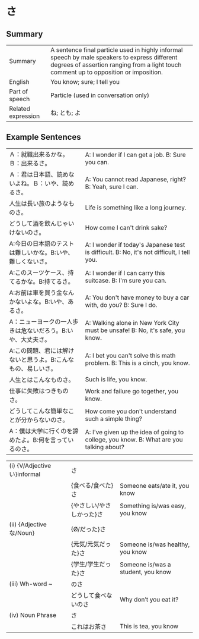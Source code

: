 # さ

## Summary

<table><tr>   <td>Summary</td>   <td>A sentence final particle used in highly informal speech by male speakers to express different degrees of assertion ranging from a light touch comment up to opposition or imposition.</td></tr><tr>   <td>English</td>   <td>You know; sure; I tell you</td></tr><tr>   <td>Part of speech</td>   <td>Particle (used in conversation only)</td></tr><tr>   <td>Related expression</td>   <td>ね; とも; よ</td></tr></table>

## Example Sentences

<table><tr>   <td>Ａ：就職出来るかな。Ｂ：出来るさ。</td>   <td>A: I wonder if I can get a job. B: Sure you can.</td></tr><tr>   <td>Ａ：君は日本語、読めないよね。Ｂ：いや、読めるさ。</td>   <td>A: You cannot read Japanese, right? B: Yeah, sure I can.</td></tr><tr>   <td>人生は長い旅のようなものさ。</td>   <td>Life is something like a long journey.</td></tr><tr>   <td>どうして酒を飲んじゃいけないのさ。</td>   <td>How come I can't drink sake?</td></tr><tr>   <td>A:今日の日本語のテストは難しいかな。B:いや、難しくないさ。</td>   <td>A: I wonder if today's Japanese test is difficult. B: No, it's not difficult, I tell you.</td></tr><tr>   <td>A:このスーツケース、持てるかな。B:持てるさ。</td>   <td>A: I wonder if I can carry this suitcase. B: I'm sure you can.</td></tr><tr>   <td>A:お前は車を買う金なんかないよな。B:いや、あるさ。</td>   <td>A: You don't have money to buy a car with, do you? B: Sure I do.</td></tr><tr>   <td>A：ニューヨークの一人歩きは危ないだろう。B:いや、大丈夫さ。</td>   <td>A: Walking alone in New York City must be unsafe! B: No, it's safe, you know.</td></tr><tr>   <td>A:この問題、君には解けないと思うよ。B:こんなもの、易しいさ。</td>   <td>A: I bet you can't solve this math problem. B: This is a cinch, you know.</td></tr><tr>   <td>人生とはこんなものさ。</td>   <td>Such is life, you know.</td></tr><tr>   <td>仕事に失敗はつきものさ。</td>   <td>Work and failure go together, you know.</td></tr><tr>   <td>どうしてこんな簡単なことが分からないのさ。</td>   <td>How come you don't understand such a simple thing?</td></tr><tr>   <td>A：僕は大学に行くのを諦めたよ。B:何を言っているのさ。</td>   <td>A: I've given up the idea of going to college, you know. B: What are you talking about?</td></tr></table>

<table class="table"><tbody><tr class="tr head"><td class="td"><span class="numbers">(i)</span> <span class="bold">{V/Adjective い}informal</span></td><td class="td"><span class="concept">さ</span></td><td class="td"></td></tr><tr class="tr"><td class="td"></td><td class="td"><span>{食べる/食べた}</span><span class="concept">さ</span></td><td class="td"><span>Someone eats/ate it, you know</span></td></tr><tr class="tr"><td class="td"></td><td class="td"><span>{やさしい/やさしかった}</span><span class="concept">さ</span></td><td class="td"><span>Something is/was easy, you know</span></td></tr><tr class="tr head"><td class="td"><span class="numbers">(ii)</span> <span class="bold">{Adjective な/Noun}</span></td><td class="td"><span>{Ø/だった}</span><span class="concept">さ</span></td><td class="td"></td></tr><tr class="tr"><td class="td"></td><td class="td"><span>{元気/元気だった}</span><span class="concept">さ</span></td><td class="td"><span>Someone is/was healthy, you know</span></td></tr><tr class="tr"><td class="td"></td><td class="td"><span>{学生/学生だった}</span><span class="concept">さ</span></td><td class="td"><span>Someone is/was a student, you know</span></td></tr><tr class="tr head"><td class="td"><span class="numbers">(iii)</span> <span class="bold">Wh-word ~</span></td><td class="td"><span>の</span><span class="concept">さ</span></td><td class="td"></td></tr><tr class="tr"><td class="td"></td><td class="td"><span>どうして食べないの</span><span class="concept">さ</span></td><td class="td"><span>Why don’t you eat it?</span></td></tr><tr class="tr head"><td class="td"><span class="numbers">(iv)</span> <span class="bold">Noun Phrase</span></td><td class="td"><span class="concept">さ</span></td><td class="td"></td></tr><tr class="tr"><td class="td"></td><td class="td"><span>これはお茶</span><span class="concept">さ</span></td><td class="td"><span>This is tea, you know</span></td></tr></tbody></table>

